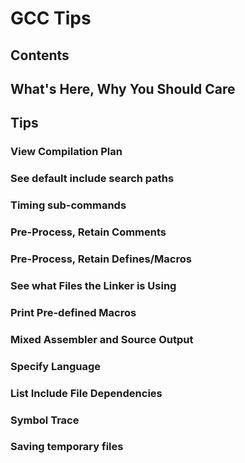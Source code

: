 # GCC Tips
## Contents
## What's Here, Why You Should Care
## Tips
### View Compilation Plan
### See default include search paths
### Timing sub-commands
### Pre-Process, Retain Comments
### Pre-Process, Retain Defines/Macros
### See what Files the Linker is Using
### Print Pre-defined Macros
### Mixed Assembler and Source Output
### Specify Language
### List Include File Dependencies
### Symbol Trace
### Saving temporary files
